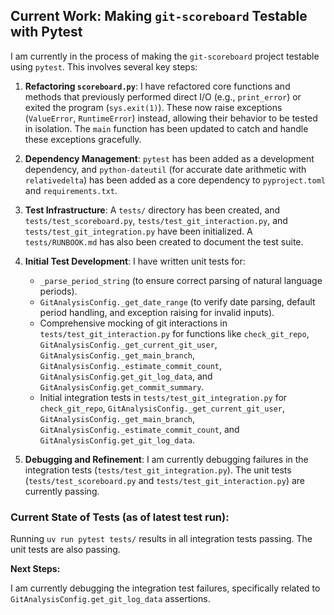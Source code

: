 ## Current Work: Making `git-scoreboard` Testable with Pytest

I am currently in the process of making the `git-scoreboard` project testable using `pytest`. This involves several key steps:

1.  **Refactoring `scoreboard.py`**: I have refactored core functions and methods that previously performed direct I/O (e.g., `print_error`) or exited the program (`sys.exit(1)`). These now raise exceptions (`ValueError`, `RuntimeError`) instead, allowing their behavior to be tested in isolation. The `main` function has been updated to catch and handle these exceptions gracefully.

2.  **Dependency Management**: `pytest` has been added as a development dependency, and `python-dateutil` (for accurate date arithmetic with `relativedelta`) has been added as a core dependency to `pyproject.toml` and `requirements.txt`.

3.  **Test Infrastructure**: A `tests/` directory has been created, and `tests/test_scoreboard.py`, `tests/test_git_interaction.py`, and `tests/test_git_integration.py` have been initialized. A `tests/RUNBOOK.md` has also been created to document the test suite.

4.  **Initial Test Development**: I have written unit tests for:
    *   `_parse_period_string` (to ensure correct parsing of natural language periods).
    *   `GitAnalysisConfig._get_date_range` (to verify date parsing, default period handling, and exception raising for invalid inputs).
    *   Comprehensive mocking of git interactions in `tests/test_git_interaction.py` for functions like `check_git_repo`, `GitAnalysisConfig._get_current_git_user`, `GitAnalysisConfig._get_main_branch`, `GitAnalysisConfig._estimate_commit_count`, `GitAnalysisConfig.get_git_log_data`, and `GitAnalysisConfig.get_commit_summary`.
    *   Initial integration tests in `tests/test_git_integration.py` for `check_git_repo`, `GitAnalysisConfig._get_current_git_user`, `GitAnalysisConfig._get_main_branch`, `GitAnalysisConfig._estimate_commit_count`, and `GitAnalysisConfig.get_git_log_data`.

5.  **Debugging and Refinement**: I am currently debugging failures in the integration tests (`tests/test_git_integration.py`). The unit tests (`tests/test_scoreboard.py` and `tests/test_git_interaction.py`) are currently passing.

### Current State of Tests (as of latest test run):

Running `uv run pytest tests/` results in all integration tests passing. The unit tests are also passing.

**Next Steps:**

I am currently debugging the integration test failures, specifically related to `GitAnalysisConfig.get_git_log_data` assertions.